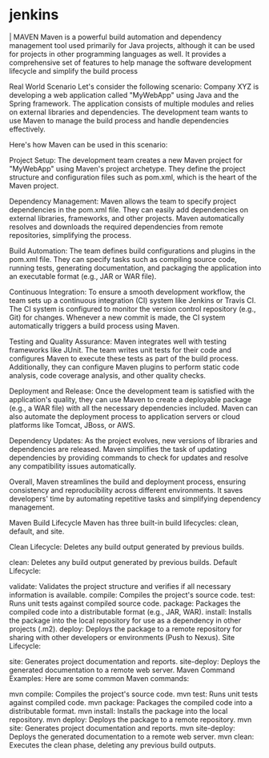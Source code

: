 # jenkins

| MAVEN
Maven is a powerful build automation and dependency management tool used primarily for Java projects, although it can be used for projects in other programming languages as well. It provides a comprehensive set of features to help manage the software development lifecycle and simplify the build process


Real World Scenario
Let's consider the following scenario: Company XYZ is developing a web application called "MyWebApp" using Java and the Spring framework. The application consists of multiple modules and relies on external libraries and dependencies. The development team wants to use Maven to manage the build process and handle dependencies effectively.

Here's how Maven can be used in this scenario:

Project Setup: The development team creates a new Maven project for "MyWebApp" using Maven's project archetype. They define the project structure and configuration files such as pom.xml, which is the heart of the Maven project.

Dependency Management: Maven allows the team to specify project dependencies in the pom.xml file. They can easily add dependencies on external libraries, frameworks, and other projects. Maven automatically resolves and downloads the required dependencies from remote repositories, simplifying the process.

Build Automation: The team defines build configurations and plugins in the pom.xml file. They can specify tasks such as compiling source code, running tests, generating documentation, and packaging the application into an executable format (e.g., JAR or WAR file).

Continuous Integration: To ensure a smooth development workflow, the team sets up a continuous integration (CI) system like Jenkins or Travis CI. The CI system is configured to monitor the version control repository (e.g., Git) for changes. Whenever a new commit is made, the CI system automatically triggers a build process using Maven.

Testing and Quality Assurance: Maven integrates well with testing frameworks like JUnit. The team writes unit tests for their code and configures Maven to execute these tests as part of the build process. Additionally, they can configure Maven plugins to perform static code analysis, code coverage analysis, and other quality checks.

Deployment and Release: Once the development team is satisfied with the application's quality, they can use Maven to create a deployable package (e.g., a WAR file) with all the necessary dependencies included. Maven can also automate the deployment process to application servers or cloud platforms like Tomcat, JBoss, or AWS.

Dependency Updates: As the project evolves, new versions of libraries and dependencies are released. Maven simplifies the task of updating dependencies by providing commands to check for updates and resolve any compatibility issues automatically.

Overall, Maven streamlines the build and deployment process, ensuring consistency and reproducibility across different environments. It saves developers' time by automating repetitive tasks and simplifying dependency management.

Maven Build Lifecycle
Maven has three built-in build lifecycles: clean, default, and site.

Clean Lifecycle: Deletes any build output generated by previous builds.

clean: Deletes any build output generated by previous builds.
Default Lifecycle:

validate: Validates the project structure and verifies if all necessary information is available.
compile: Compiles the project's source code.
test: Runs unit tests against compiled source code.
package: Packages the compiled code into a distributable format (e.g., JAR, WAR).
install: Installs the package into the local repository for use as a dependency in other projects (.m2).
deploy: Deploys the package to a remote repository for sharing with other developers or environments (Push to Nexus).
Site Lifecycle:

site: Generates project documentation and reports.
site-deploy: Deploys the generated documentation to a remote web server.
Maven Command Examples:
Here are some common Maven commands:

mvn compile: Compiles the project's source code.
mvn test: Runs unit tests against compiled code.
mvn package: Packages the compiled code into a distributable format.
mvn install: Installs the package into the local repository.
mvn deploy: Deploys the package to a remote repository.
mvn site: Generates project documentation and reports.
mvn site-deploy: Deploys the generated documentation to a remote web server.
mvn clean: Executes the clean phase, deleting any previous build outputs.
